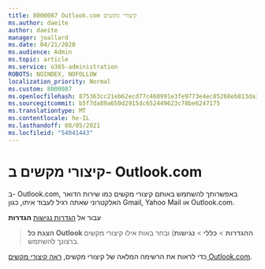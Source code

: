```yaml
---
title: 8000087 Outlook.com קיצורי מקשים
ms.author: daeite
author: daeite
manager: joallard
ms.date: 04/21/2020
ms.audience: Admin
ms.topic: article
ms.service: o365-administration
ROBOTS: NOINDEX, NOFOLLOW
localization_priority: Normal
ms.custom: 8000087
ms.openlocfilehash: 875363cc21eb62ecd77c460991e3fe9773e4ec85268eb813da3dbd13bb6bb079
ms.sourcegitcommit: b5f7da89a650d2915dc652449623c78be6247175
ms.translationtype: MT
ms.contentlocale: he-IL
ms.lasthandoff: 08/05/2021
ms.locfileid: "54041443"
---
```

# <a name="keyboard-shortcuts-in-outlookcom"></a>קיצורי מקשים ב- Outlook.com

ב- Outlook.com, באפשרותך להשתמש באותם קיצורי מקשים כמו שירות הדואר האלקטרוני שאתה רגיל לעבוד איתו, כגון Gmail, Yahoo Mail או Outlook.com.

עבור אל [הגדרות נגישות](https://go.microsoft.com/fwlink/?linkid=2080840) **הגדרות** 
 > **הצגת כל Outlook ההגדרות**  >  **כללי**  >  **נגישות**) ובחר באות אילו קיצורי מקשים ברצונך להשתמש.

כדי לראות את הרשימה המלאה של קיצורי מקשים, [ראה קיצורי מקשים Outlook.com](https://support.microsoft.com/topic/keyboard-shortcuts-for-outlook-3cdeb221-7ae5-4c1d-8c1d-9e63216c1efd).